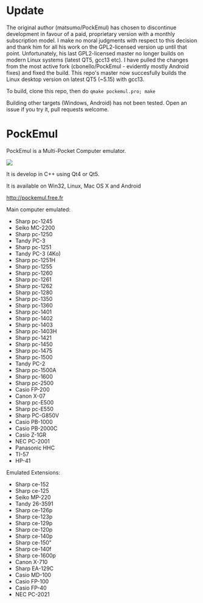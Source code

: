 Update
======

The original author (matsumo/PockEmul) has chosen to discontinue development in favour of a paid, proprietary version with a monthly subscription model.
I make no moral judgments with respect to this decision and thank him for all his work on the GPL2-licensed version up until that point.
Unfortunately, his last GPL2-licensed master no longer builds on modern Linux systems (latest QT5, gcc13 etc).
I have pulled the changes from the most active fork (cbonello/PockEmul - evidently mostly Android fixes) and fixed the build.
This repo's master now succesfully builds the Linux desktop version on latest QT5 (~5.15) with gcc13.

To build, clone this repo, then do ```qmake pockemul.pro; make```

Building other targets (Windows, Android) has not been tested. Open an issue if you try it, pull requests welcome.

PockEmul
========
PockEmul is a Multi-Pocket Computer emulator.

![](http://pockemul.free.fr/forum/dev/device1.png)

It is develop in C++ using Qt4 or Qt5.

It is available on Win32, Linux, Mac OS X and Android

http://pockemul.free.fr

Main computer emulated:
 * Sharp pc-1245
 * Seiko MC-2200
 * Sharp pc-1250
 * Tandy PC-3
 * Sharp pc-1251
 * Tandy PC-3 (4Ko)
 * Sharp pc-1251H
 * Sharp pc-1255 
 * Sharp pc-1260 
 * Sharp pc-1261 
 * Sharp pc-1262 
 * Sharp pc-1280 
 * Sharp pc-1350 
 * Sharp pc-1360 
 * Sharp pc-1401 
 * Sharp pc-1402 
 * Sharp pc-1403
 * Sharp pc-1403H
 * Sharp pc-1421 
 * Sharp pc-1450 
 * Sharp pc-1475 
 * Sharp pc-1500 
 * Tandy PC-2 
 * Sharp pc-1500A
 * Sharp pc-1600 
 * Sharp pc-2500
 * Casio FP-200
 * Canon X-07
 * Sharp pc-E500 
 * Sharp pc-E550 
 * Sharp PC-G850V
 * Casio PB-1000
 * Casio PB-2000C
 * Casio Z-1GR
 * NEC PC-2001
 * Panasonic HHC
 * TI-57
 * HP-41

Emulated Extensions:
 * Sharp ce-152
 * Sharp ce-125
 * Seiko MP-220
 * Tandy 26-3591
 * Sharp ce-126p
 * Sharp ce-123p
 * Sharp ce-129p
 * Sharp ce-120p
 * Sharp ce-140p
 * Sharp ce-150"
 * Sharp ce-140f
 * Sharp ce-1600p
 * Canon X-710
 * Sharp EA-129C
 * Casio MD-100
 * Casio FP-100
 * Casio FP-40
 * NEC PC-2021
